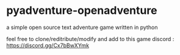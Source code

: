 # pyadventure-openadventure
a simple open source text adventure game written in python


feel free to clone/reditribute/modify and add to this game
discord : https://discord.gg/Cx7bBwXYmk
